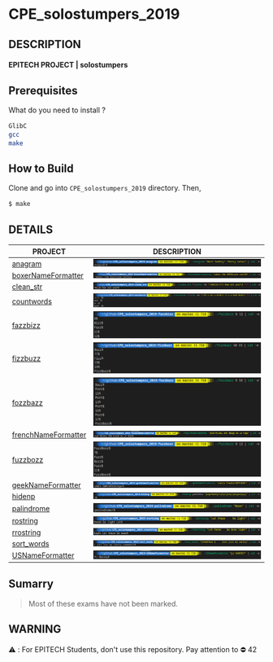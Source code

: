 # CPE_solostumpers_2019

## DESCRIPTION
#### EPITECH PROJECT | solostumpers


## Prerequisites
What do you need to install ?
```bash
GlibC
gcc
make
```

## How to Build
Clone and go into `CPE_solostumpers_2019` directory.
Then, 
```bash
$ make
```

## DETAILS
| PROJECT      | DESCRIPTION   |
| ----------- |:-------------:|
| [anagram](anagram) | ![Example 1](captures/exemple1.png) |
| [boxerNameFormatter](boxerNameFormatter) | ![Example 2](captures/exemple2.png) |
| [clean_str](clean_str) | ![Example 3](captures/exemple3.png) |
| [countwords](countwords) | ![Example 4](captures/exemple4.png) |
| [fazzbizz](fazzbizz) | ![Example 5](captures/exemple5.png) |
| [fizzbuzz](fizzbuzz) | ![Example 6](captures/exemple6.png) |
| [fozzbazz](fozzbazz) | ![Example 7](captures/exemple7.png) |
| [frenchNameFormatter](frenchNameFormatte) | ![Example 8](captures/exemple8.png) |
| [fuzzbozz](fuzzbozz) | ![Example 9](captures/exemple9.png) |
| [geekNameFormatter](geekNameFormatter) | ![Example 10](captures/exemple10.png) |
| [hidenp](hidenp) | ![Example 11](captures/exemple11.png) |
| [palindrome](palindrome) | ![Example 12](captures/exemple12.png) |
| [rostring](rostring) | ![Example 14](captures/exemple14.png) |
| [rrostring](rrostring) | ![Example 13](captures/exemple13.png) |
| [sort_words](sort_words) | ![Example 15](captures/exemple15.png) |
| [USNameFormatter](USNameFormatter) | ![Example 16](captures/exemple16.png) |

## Sumarry

> Most of these exams have not been marked.

## WARNING
:warning: : For EPITECH Students, don't use this repository. Pay attention to :no_entry: 42